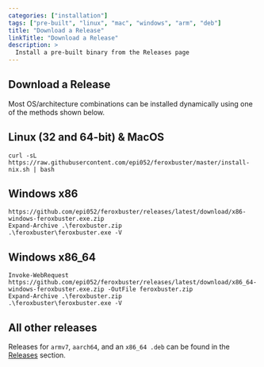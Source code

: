 ```yaml
---
categories: ["installation"]
tags: ["pre-built", "linux", "mac", "windows", "arm", "deb"]
title: "Download a Release"
linkTitle: "Download a Release"
description: >
  Install a pre-built binary from the Releases page
---
```


## Download a Release
Most OS/architecture combinations can be installed dynamically using one of the methods shown below.

## Linux (32 and 64-bit) & MacOS

```
curl -sL https://raw.githubusercontent.com/epi052/feroxbuster/master/install-nix.sh | bash
```

## Windows x86

```
https://github.com/epi052/feroxbuster/releases/latest/download/x86-windows-feroxbuster.exe.zip
Expand-Archive .\feroxbuster.zip
.\feroxbuster\feroxbuster.exe -V
```

## Windows x86_64

```
Invoke-WebRequest https://github.com/epi052/feroxbuster/releases/latest/download/x86_64-windows-feroxbuster.exe.zip -OutFile feroxbuster.zip
Expand-Archive .\feroxbuster.zip
.\feroxbuster\feroxbuster.exe -V
```

## All other releases 

Releases for `armv7`, `aarch64`, and an `x86_64 .deb` can be found in the [Releases](https://github.com/epi052/feroxbuster/releases) section.
